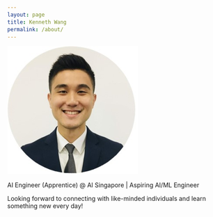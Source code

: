 ```yaml
---
layout: page
title: Kenneth Wang
permalink: /about/
---
```


![](images/profile_small.jpg)

AI Engineer (Apprentice) @ AI Singapore | Aspiring AI/ML Engineer 

Looking forward to connecting with like-minded individuals and learn something new every day! 
